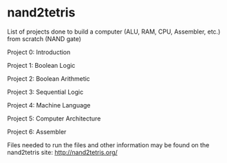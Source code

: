 # nand2tetris
List of projects done to build a computer (ALU, RAM, CPU, Assembler, etc.) from scratch (NAND gate) 

Project 0: Introduction

Project 1: Boolean Logic

Project 2: Boolean Arithmetic

Project 3: Sequential Logic

Project 4: Machine Language

Project 5: Computer Architecture

Project 6: Assembler

Files needed to run the files and other information may be found on the nand2tetris site: http://nand2tetris.org/

